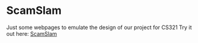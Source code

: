# ScamSlam
Just some webpages to emulate the design of our project for CS321
Try it out here: [ScamSlam](detected.html)
